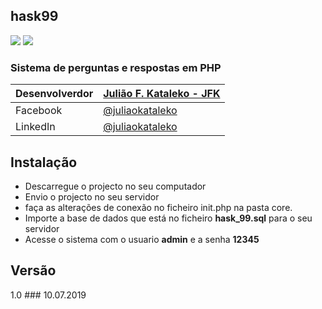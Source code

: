 ## hask99
![](/inlcudes/img/post-form.png?w=512)
![](/inlcudes/img/post-form.pngw=512)

### Sistema de perguntas e respostas em PHP

| Desenvolverdor | [Julião F. Kataleko - JFK](http://huliaokataleko.github.io) |
|----------------|-------------------------------------------------------------|
|Facebook        | [@juliaokataleko](http://facebook.com/juliaokataleko)       |
|LinkedIn        | [@juliaokataleko](http://linkedin.com/juliaokataleko)       |

## Instalação
* Descarregue o projecto no seu computador
* Envio o projecto no seu servidor
* faça as alterações de conexão no ficheiro init.php na pasta core.
* Importe a base de dados que está no ficheiro __hask_99.sql__ para o seu servidor
* Acesse o sistema com o usuario __admin__ e a senha __12345__
## Versão
1.0 ### 10.07.2019
